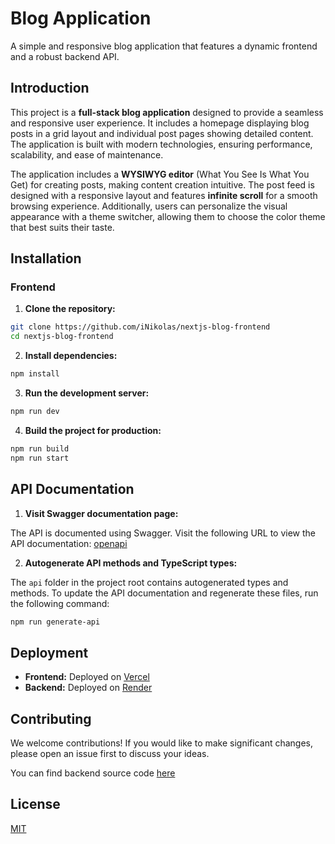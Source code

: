 # Blog Application

A simple and responsive blog application that features a dynamic frontend and a robust backend API.

## Introduction

This project is a **full-stack blog application** designed to provide a seamless and responsive user experience. It includes a homepage displaying blog posts in a grid layout and individual post pages showing detailed content. The application is built with modern technologies, ensuring performance, scalability, and ease of maintenance.

The application includes a **WYSIWYG editor** (What You See Is What You Get) for creating posts, making content creation intuitive. The post feed is designed with a responsive layout and features **infinite scroll** for a smooth browsing experience. Additionally, users can personalize the visual appearance with a theme switcher, allowing them to choose the color theme that best suits their taste.

## Installation

### Frontend

1. **Clone the repository:**

```bash
git clone https://github.com/iNikolas/nextjs-blog-frontend
cd nextjs-blog-frontend
```

2. **Install dependencies:**

```bash
npm install
```

3. **Run the development server:**

```bash
npm run dev
```

4. **Build the project for production:**

```bash
npm run build
npm run start
```

## API Documentation

1. **Visit Swagger documentation page:**

The API is documented using Swagger. Visit the following URL to view the API documentation: [openapi](https://nestjs-blog-backend.onrender.com/api)

2. **Autogenerate API methods and TypeScript types:**

The `api` folder in the project root contains autogenerated types and methods. To update the API documentation and regenerate these files, run the following command:

```bash
npm run generate-api
```

## Deployment

- **Frontend:** Deployed on [Vercel](https://nextjs-blog-frontend-one.vercel.app/)
- **Backend:** Deployed on [Render](https://nestjs-blog-backend.onrender.com)

## Contributing

We welcome contributions! If you would like to make significant changes, please open an issue first to discuss your ideas.

You can find backend source code [here](https://github.com/iNikolas/nestjs-blog-backend)

## License

[MIT](https://choosealicense.com/licenses/mit/)
